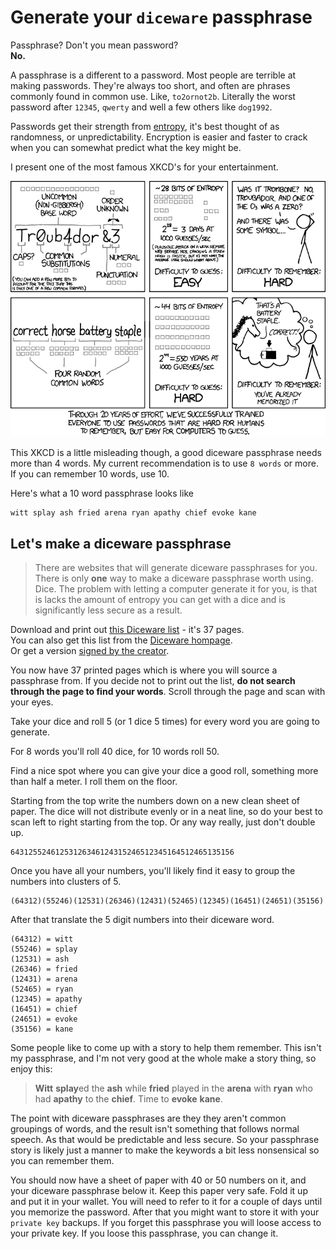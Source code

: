 # Generate your `diceware` passphrase

Passphrase? Don't you mean password?<br>
**No.**


A passphrase is a different to a password. Most people are terrible at making passwords. They're always too short,
and often are phrases commonly found in common use. Like, `to2ornot2b`. Literally the worst password after `12345`,
`qwerty` and well a few others like `dog1992`.

Passwords get their strength from [entropy](https://www.wikiwand.com/en/Entropy_(computing)), it's best thought of as randomness, or unpredictability. Encryption is easier and faster to crack when you can somewhat predict what the key might be.

I present one of the most famous XKCD's for your entertainment.

[![XKCD ](password_strength.png)](https://xkcd.com/936/)

This XKCD is a little misleading though, a good diceware passphrase needs more than 4 words. My current recommendation is to use `8 words` or more. If you can remember 10 words, use 10.

Here's what a 10 word passphrase looks like

    witt splay ash fried arena ryan apathy chief evoke kane

## **Let's make a diceware passphrase**

> There are websites that will generate diceware passphrases for you. There is only **one** way to make a diceware passphrase worth using. Dice.
> The problem with letting a computer generate it for you, is that is lacks the amount of entropy you can get with a dice and is significantly less secure as a result.

Download and print out [this Diceware list](dicewarewordlist.pdf) - it's 37 pages.<br>
You can also get this list from the [Diceware hompage](http://world.std.com/~reinhold/diceware.html).<br>
Or get a version [signed by the creator](http://world.std.com/~reinhold/diceware.wordlist.asc).<br>

You now have 37 printed pages which is where you will source a passphrase from. If you decide not to print out the list, **do not search through the page to find your words**. Scroll through the page and scan with your eyes.

Take your dice and roll 5 (or 1 dice 5 times) for every word you are going to generate.

For 8 words you'll roll 40 dice, for 10 words roll 50.

Find a nice spot where you can give your dice a good roll, something more than half a meter. I roll them on the floor.

Starting from the top write the numbers down on a new clean sheet of paper. The dice will not distribute evenly or in a neat line, so do your best to scan left to right starting from the top. Or any way really, just don't double up.

    64312552461253126346124315246512345164512465135156

Once you have all your numbers, you'll likely find it easy to group the numbers into clusters of 5.

    (64312)(55246)(12531)(26346)(12431)(52465)(12345)(16451)(24651)(35156)

After that translate the 5 digit numbers into their diceware word.

    (64312) = witt
    (55246) = splay
    (12531) = ash
    (26346) = fried
    (12431) = arena
    (52465) = ryan
    (12345) = apathy
    (16451) = chief
    (24651) = evoke
    (35156) = kane

Some people like to come up with a story to help them remember. This isn't my passphrase, and I'm not very good at the whole make a story thing, so enjoy this:

> **Witt** **splay**ed the **ash** while **fried** played in the **arena** with **ryan** who had **apathy** to the **chief**. Time to **evoke** **kane**.

The point with diceware passphrases are they they aren't common groupings of words, and the result isn't something that
follows normal speech. As that would be predictable and less secure. So your passphrase story is likely
just a manner to make the keywords a bit less nonsensical so you can remember them.

You should now have a sheet of paper with 40 or 50 numbers on it, and your diceware passphrase below it.
Keep this paper very safe. Fold it up and put it in your wallet. You will need to refer to it for a
couple of days until you memorize the password. After that you might want to store it with your `private key` backups.
If you forget this passphrase you will loose access to your private key. If you loose this passphrase, you can change it.
